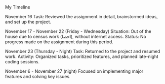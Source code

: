 My Timeline

November 16 
Task: Reviewed the assignment in detail, brainstormed ideas, and set up the project.

November 17 - November 22 (Friday - Wednesday)
Situation: Out of the house due to census work (احصا), without internet access.
Status: No progress made on the assignment during this period.

November 23 (Thursday - Night)
Task: Returned to the project and resumed work.
Activity: Organized tasks, prioritized features, and planned late-night coding sessions.

November 6 - November 27 (night)
Focused on implementing major features and solving key issues.




